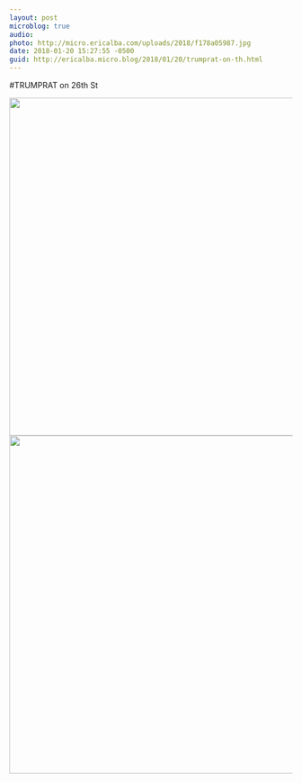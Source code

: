 ```yaml
---
layout: post
microblog: true
audio: 
photo: http://micro.ericalba.com/uploads/2018/f178a05987.jpg
date: 2018-01-20 15:27:55 -0500
guid: http://ericalba.micro.blog/2018/01/20/trumprat-on-th.html
---
```

#TRUMPRAT on 26th St

<img src="http://micro.ericalba.com/uploads/2018/0a027fe984.jpg" width="600" height="600" /><img src="http://micro.ericalba.com/uploads/2018/f178a05987.jpg" width="600" height="600" />
